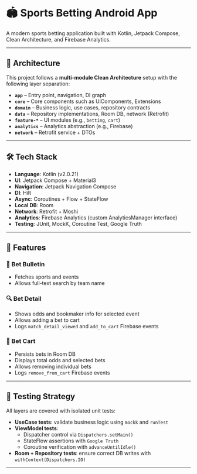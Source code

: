 # 🏟️ Sports Betting Android App

A modern sports betting application built with Kotlin, Jetpack Compose, Clean Architecture, and Firebase Analytics.  

---

## 🔧 Architecture

This project follows a **multi-module Clean Architecture** setup with the following layer separation:

- **`app`** – Entry point, navigation, DI graph
- **`core`** – Core components such as UiComponents, Extensions
- **`domain`** – Business logic, use cases, repository contracts
- **`data`** – Repository implementations, Room DB, network (Retrofit)
- **`feature-*`** – UI modules (e.g., `betting`, `cart`)
- **`analytics`** – Analytics abstraction (e.g., Firebase)
- **`network`** – Retrofit service + DTOs

---

## 🛠️ Tech Stack

- **Language**: Kotlin (v2.0.21)
- **UI**: Jetpack Compose + Material3
- **Navigation**: Jetpack Navigation Compose
- **DI**: Hilt
- **Async**: Coroutines + Flow + StateFlow
- **Local DB**: Room
- **Network**: Retrofit + Moshi
- **Analytics**: Firebase Analytics (custom AnalyticsManager interface)
- **Testing**: JUnit, MockK, Coroutine Test, Google Truth

---

## 📲 Features

### 📰 Bet Bulletin
- Fetches sports and events
- Allows full-text search by team name

### 🔍 Bet Detail
- Shows odds and bookmaker info for selected event
- Allows adding a bet to cart
- Logs `match_detail_viewed` and `add_to_cart` Firebase events

### 🧺 Bet Cart
- Persists bets in Room DB
- Displays total odds and selected bets
- Allows removing individual bets
- Logs `remove_from_cart` Firebase events

---

## 🧪 Testing Strategy

All layers are covered with isolated unit tests:

- **UseCase tests**: validate business logic using `mockk` and `runTest`
- **ViewModel tests**:
  - Dispatcher control via `Dispatchers.setMain()`
  - StateFlow assertions with `Google Truth`
  - Coroutine verification with `advanceUntilIdle()`
- **Room + Repository tests**: ensure correct DB writes with `withContext(Dispatchers.IO)`

---
